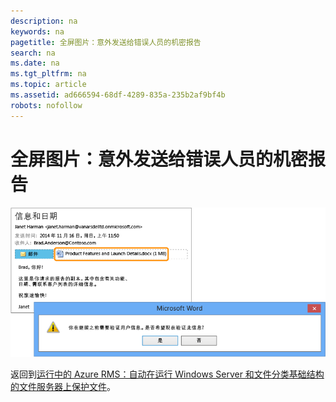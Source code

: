 ```yaml
---
description: na
keywords: na
pagetitle: 全屏图片：意外发送给错误人员的机密报告
search: na
ms.date: na
ms.tgt_pltfrm: na
ms.topic: article
ms.assetid: ad666594-68df-4289-835a-235b2af9bf4b
robots: nofollow
---
```

# 全屏图片：意外发送给错误人员的机密报告
![](../Image/AzRMS_FCI_Email.png)

返回到[运行中的 Azure RMS：自动在运行 Windows Server 和文件分类基础结构的文件服务器上保护文件](http://technet.microsoft.com/library/jj585026.aspx#BKMK_Example_FCI)。

